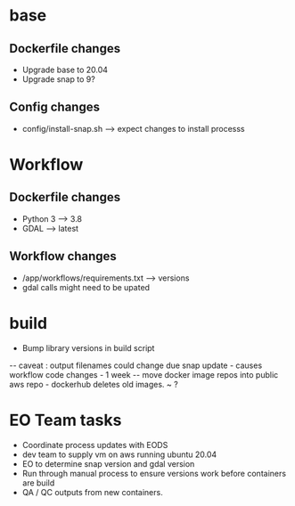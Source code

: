 base
====

Dockerfile changes
------------------

* Upgrade base to 20.04 
* Upgrade snap to 9?


Config changes
--------------

* config/install-snap.sh --> expect changes to install processs

Workflow
========

Dockerfile changes
------------------

* Python 3 --> 3.8
* GDAL --> latest

Workflow changes
----------------

* /app/workflows/requirements.txt --> versions
* gdal calls might need to be upated

build
=====

* Bump library versions in build script

-- caveat : output filenames could change due snap update - causes workflow code changes - 1 week 
-- move docker image repos into public aws repo - dockerhub deletes old images. ~ ?

EO Team tasks
=============

* Coordinate process updates with EODS
* dev team to supply vm on aws running ubuntu 20.04 
* EO to determine snap version and gdal version
* Run through manual process to ensure versions work before containers are build
* QA / QC outputs from new containers. 
